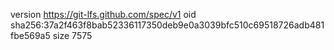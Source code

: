 version https://git-lfs.github.com/spec/v1
oid sha256:37a2f463f8bab52336117350deb9e0a3039bfc510c69518726adb481fbe569a5
size 7575
